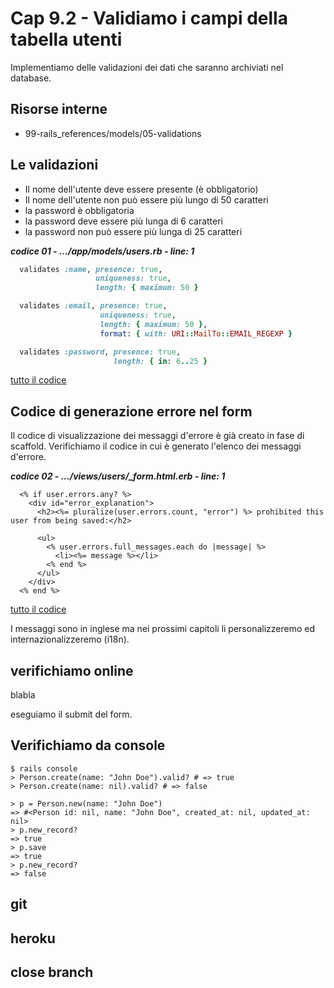 # <a name="top"></a> Cap 9.2 - Validiamo i campi della tabella utenti

Implementiamo delle validazioni dei dati che saranno archiviati nel database.



## Risorse interne

- 99-rails_references/models/05-validations



## Le validazioni

- Il nome dell'utente deve essere presente (è obbligatorio)
- Il nome dell'utente non può essere più lungo di 50 caratteri
- la password è obbligatoria
- la password deve essere più lunga di 6 caratteri 
- la password non può essere più lunga di 25 caratteri

***codice 01 - .../app/models/users.rb - line: 1***

```ruby
  validates :name, presence: true,
                   uniqueness: true,
                   length: { maximum: 50 }

  validates :email, presence: true,
                    uniqueness: true,
                    length: { maximum: 50 },
                    format: { with: URI::MailTo::EMAIL_REGEXP } 

  validates :password, presence: true,
                       length: { in: 6..25 }
```

[tutto il codice](https://github.com/flaviobordonidev/leanpubabrandnewcms/blob/master/01-base/09-manage_users/02_01-models-users.rb)



## Codice di generazione errore nel form

Il codice di visualizzazione dei messaggi d'errore è già creato in fase di scaffold. 
Verifichiamo il codice in cui è generato l'elenco dei messaggi d'errore.

***codice 02 - .../views/users/_form.html.erb - line: 1***

```html+erb
  <% if user.errors.any? %>
    <div id="error_explanation">
      <h2><%= pluralize(user.errors.count, "error") %> prohibited this user from being saved:</h2>

      <ul>
        <% user.errors.full_messages.each do |message| %>
          <li><%= message %></li>
        <% end %>
      </ul>
    </div>
  <% end %>
```

[tutto il codice](https://github.com/flaviobordonidev/leanpubabrandnewcms/blob/master/01-base/09-manage_users/02_02-views-users-_form.html.erb)

I messaggi sono in inglese ma nei prossimi capitoli li personalizzeremo ed internazionalizzeremo (i18n).



## verifichiamo online

blabla

eseguiamo il submit del form.



## Verifichiamo da console
 
```irb
$ rails console
> Person.create(name: "John Doe").valid? # => true
> Person.create(name: nil).valid? # => false

> p = Person.new(name: "John Doe")
=> #<Person id: nil, name: "John Doe", created_at: nil, updated_at: nil>
> p.new_record?
=> true
> p.save
=> true
> p.new_record?
=> false
```



## git




## heroku




## close branch